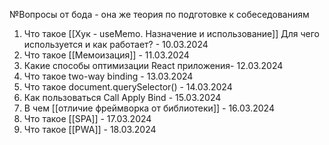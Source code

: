 №Вопросы от бода - она же теория по подготовке к собеседованиям

1. Что такое [[Хук - useMemo. Назначение и использование]] Для чего используется и как работает? - 10.03.2024
2. Что такое [[Мемоизация]] - 11.03.2024
3. Какие способы оптимизации React приложения- 12.03.2024
4. Что такое two-way binding - 13.03.2024
5. Что такое document.querySelector() - 14.03.2024
6. Как пользоваться Call Apply Bind - 15.03.2024
7. В чем [[отличие фреймворка от библиотеки]] - 16.03.2024
8. Что такое [[SPA]] - 17.03.2024
9. Что такое [[PWA]] - 18.03.2024
